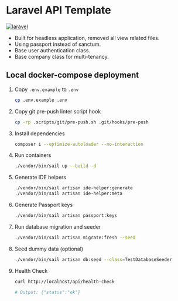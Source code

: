 # Laravel API Template

[![laravel](https://img.shields.io/badge/Laravel-10.10-blue)](https://laravel-news.com/laravel-10-10-0)

- Built for headless application, removed all view related files.
- Using passport instead of sanctum.
- Base user authentication class.
- Base company class for multi-tenancy.

## Local docker-compose deployment
1. Copy `.env.example` to `.env`
    ```sh
    cp .env.example .env
    ```

2. Copy git pre-push linter script hook
    ```sh
    cp -rp .scripts/git/pre-push.sh .git/hooks/pre-push
    ```

3. Install dependencies
    ```sh
    composer i --optimize-autoloader --no-interaction
    ```

4. Run containers
    ```sh
    ./vendor/bin/sail up --build -d
    ```
   
5. Generate IDE helpers
   ```sh
   ./vendor/bin/sail artisan ide-helper:generate
   ./vendor/bin/sail artisan ide-helper:meta
   ```

6. Generate Passport keys
   ```sh
   ./vendor/bin/sail artisan passport:keys
   ```

7. Run database migration and seeder
   ```sh
   ./vendor/bin/sail artisan migrate:fresh --seed
   ```

8. Seed dummy data (optional)
    ```sh
    ./vendor/bin/sail artisan db:seed --class=TestDatabaseSeeder
    ```

9. Health Check
    ```sh
    curl http://localhost/api/health-check
    
    # Output: {"status":"ok"}
    ```
